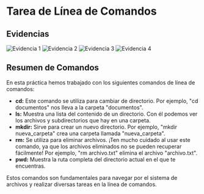   <h1>Tarea de Línea de Comandos</h1>
    <h2>Evidencias</h2>
    <img src="cp1.png" alt="Evidencia 1">
    <img src="cp2.png" alt="Evidencia 2">
    <img src="cp3.png" alt="Evidencia 3">
    <img src="cp4.png" alt="Evidencia 4">

   <h2>Resumen de Comandos</h2>
    <p>En esta práctica hemos trabajado con los siguientes comandos de línea de comandos:</p>
    <ul>
        <li><b>cd:</b> Este comando se utiliza para cambiar de directorio. Por ejemplo, "cd documentos" nos lleva a la carpeta "documentos".</li>
        <li><b>ls:</b> Muestra una lista del contenido de un directorio. Con él podemos ver los archivos y subdirectorios que hay en una carpeta.</li>
        <li><b>mkdir:</b> Sirve para crear un nuevo directorio. Por ejemplo, "mkdir nueva_carpeta" crea una carpeta llamada "nueva_carpeta".</li>
        <li><b>rm:</b> Se utiliza para eliminar archivos. ¡Ten mucho cuidado al usar este comando, ya que los archivos eliminados no se pueden recuperar fácilmente! Por ejemplo, "rm archivo.txt" elimina el archivo "archivo.txt".</li>
        <li><b>pwd:</b> Muestra la ruta completa del directorio actual en el que te encuentras.</li>
    </ul>

<p>Estos comandos son fundamentales para navegar por el sistema de archivos y realizar diversas tareas en la línea de comandos.</p>
